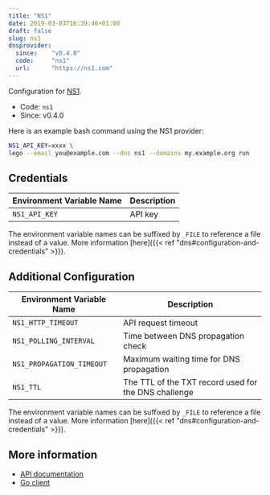 ```yaml
---
title: "NS1"
date: 2019-03-03T16:39:46+01:00
draft: false
slug: ns1
dnsprovider:
  since:    "v0.4.0"
  code:     "ns1"
  url:      "https://ns1.com"
---
```


<!-- THIS DOCUMENTATION IS AUTO-GENERATED. PLEASE DO NOT EDIT. -->
<!-- providers/dns/ns1/ns1.toml -->
<!-- THIS DOCUMENTATION IS AUTO-GENERATED. PLEASE DO NOT EDIT. -->


Configuration for [NS1](https://ns1.com).


<!--more-->

- Code: `ns1`
- Since: v0.4.0


Here is an example bash command using the NS1 provider:

```bash
NS1_API_KEY=xxxx \
lego --email you@example.com --dns ns1 --domains my.example.org run
```




## Credentials

| Environment Variable Name | Description |
|-----------------------|-------------|
| `NS1_API_KEY` | API key |

The environment variable names can be suffixed by `_FILE` to reference a file instead of a value.
More information [here]({{< ref "dns#configuration-and-credentials" >}}).


## Additional Configuration

| Environment Variable Name | Description |
|--------------------------------|-------------|
| `NS1_HTTP_TIMEOUT` | API request timeout |
| `NS1_POLLING_INTERVAL` | Time between DNS propagation check |
| `NS1_PROPAGATION_TIMEOUT` | Maximum waiting time for DNS propagation |
| `NS1_TTL` | The TTL of the TXT record used for the DNS challenge |

The environment variable names can be suffixed by `_FILE` to reference a file instead of a value.
More information [here]({{< ref "dns#configuration-and-credentials" >}}).




## More information

- [API documentation](https://ns1.com/api)
- [Go client](https://github.com/ns1/ns1-go)

<!-- THIS DOCUMENTATION IS AUTO-GENERATED. PLEASE DO NOT EDIT. -->
<!-- providers/dns/ns1/ns1.toml -->
<!-- THIS DOCUMENTATION IS AUTO-GENERATED. PLEASE DO NOT EDIT. -->
